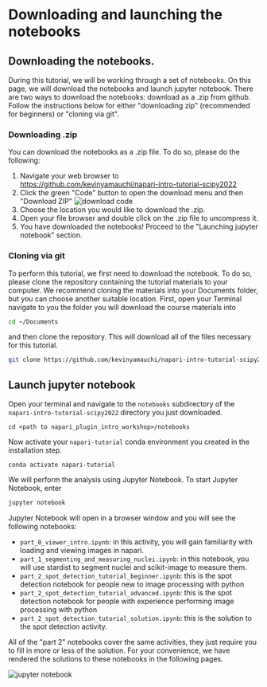 # Downloading and launching the notebooks

## Downloading the notebooks.
During this tutorial, we will be working through a set of notebooks. On this page, we will download the notebooks and launch jupyter notebook. There are two ways to download the notebooks: download as a .zip from github. Follow the instructions below for either "downloading zip" (recommended for beginners) or "cloning via git".

### Downloading .zip
You can download the notebooks as a .zip file. To do so, please do the following:

1. Navigate your web browser to https://github.com/kevinyamauchi/napari-intro-tutorial-scipy2022
2. Click the green "Code" button to open the download menu and then "Download ZIP"
    ![download code](./resources/download_code.png)
3. Choose the location you would like to download the .zip.
4. Open your file browser and double click on the .zip file to uncompress it.
5. You have downloaded the notebooks! Proceed to the "Launching jupyter notebook" section.


### Cloning via git
To perform this tutorial, we first need to download the notebook. To do so, please clone the repository containing the tutorial materials to your computer. We recommend cloning the materials into your Documents folder, but you can choose another suitable location. First, open your Terminal navigate to you the folder you will download the course materials into

```bash
cd ~/Documents
```

and then clone the repository. This will download all of the files necessary for this tutorial.

```bash
git clone https://github.com/kevinyamauchi/napari-intro-tutorial-scipy2022.git
```

## Launch jupyter notebook

Open your terminal and navigate to the `notebooks` subdirectory of the `napari-intro-tutorial-scipy2022` directory you just downloaded.

```
cd <path to napari_plugin_intro_workshop>/notebooks
```

Now activate your `napari-tutorial` conda environment you created in the installation step.

```
conda activate napari-tutorial
```

We will perform the analysis using Jupyter Notebook. To start Jupyter Notebook, enter

```bash
jupyter notebook
```

Jupyter Notebook will open in a browser window and you will see the following notebooks:

- `part_0_viewer_intro.ipynb`: in this activity, you will gain familiarity with loading and viewing images in napari.
- `part_1_segmenting_and_measuring_nuclei.ipynb`: in this notebook, you will use stardist to segment nuclei and scikit-image to measure them.
- `part_2_spot_detection_tutorial_beginner.ipynb`: this is the spot detection notebook for people new to image processing with python
- `part_2_spot_detection_tutorial_advanced.ipynb`: this is the spot detection notebook for people with experience performing image processing with python
- `part_2_spot_detection_tutorial_solution.ipynb`: this is the solution to the spot detection activity.

All of the "part 2" notebooks cover the same activities, they just require you to fill in more or less of the solution. For your convenience, we have rendered the solutions to these notebooks in the following pages.

![jupyter notebook](./resources/jupyter_notebook.png)
